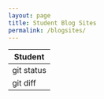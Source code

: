 ```yaml
---
layout: page
title: Student Blog Sites
permalink: /blogsites/
---
```


| Student |
| --- |
| git status |
| git diff | 
